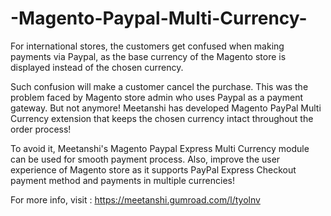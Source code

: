 # -Magento-Paypal-Multi-Currency-
For international stores, the customers get confused when making payments via Paypal, as the base currency of the Magento store is displayed instead of the chosen currency. 

Such confusion will make a customer cancel the purchase. This was the problem faced by Magento store admin who uses Paypal as a payment gateway. But not anymore! Meetanshi has developed Magento PayPal Multi Currency extension that keeps the chosen currency intact throughout the order process! 

To avoid it, Meetanshi's Magento Paypal Express Multi Currency module can be used for smooth payment process. Also, improve the user experience of Magento store as it supports PayPal Express Checkout payment method and payments in multiple currencies! 

For more info, visit : https://meetanshi.gumroad.com/l/tyolnv
